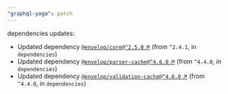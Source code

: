 ```yaml
---
"graphql-yoga": patch
---
```


dependencies updates: 

- Updated dependency [`@envelop/core@^2.5.0` ↗︎](https://www.npmjs.com/package/@envelop/core/v/null) (from `^2.4.1`, in `dependencies`)
- Updated dependency [`@envelop/parser-cache@^4.6.0` ↗︎](https://www.npmjs.com/package/@envelop/parser-cache/v/null) (from `^4.4.0`, in `dependencies`)
- Updated dependency [`@envelop/validation-cache@^4.6.0` ↗︎](https://www.npmjs.com/package/@envelop/validation-cache/v/null) (from `^4.4.0`, in `dependencies`)
